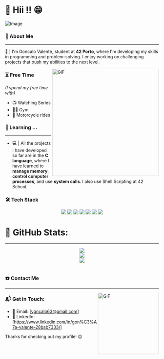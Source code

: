 # 🔹 Hii !! 😁
![Image](https://github.com/user-attachments/assets/de26717d-3b54-4573-a782-adff36f18849)
### 📖  About Me
***
📝 | I'm Goncalo Valente, student at **42 Porto**, where I'm developing my skills in programming and problem-solving. I enjoy working on challenging projects that push my abilities to the next level.

<img hight="250" width="350" alt="GIF" align="right" src="https://github.com/user-attachments/assets/e42a3bf8-49f1-4cdb-aa23-ce185e6a0a42">

### ⏳ Free Time
*(I spend my free time with)*
+ 📺  Watching Series
+ 🏋️‍♂️  Gym
+ 🛵  Motorcycle rides

### 🚀 Learning ...
***
- 💻 | All the projects I have developed so far are in the **C language**, where I have learned to **manage memory**, **control computer processes**, and use **system calls**. I also use Shell Scripting at 42 School.
### 🛠️ Tech Stack
<p align="center">
  <img src="https://img.shields.io/badge/-C-%2300599C?style=flat-square&logo=c&logoColor=ffffff">
  <img src="https://img.shields.io/badge/-Bash-%23121011?style=flat-square&logo=gnu-bash&logoColor=white">
  <img src="https://img.shields.io/badge/-Valgrind-%23614833?style=flat-square&logo=valgrind&logoColor=white">
  <img src="https://img.shields.io/badge/-Git-%23F05032?style=flat-square&logo=git&logoColor=ffffff">
  <img src="https://img.shields.io/badge/-VSCode-%23007ACC?style=flat-square&logo=visual-studio-code">
  <img src="https://img.shields.io/badge/-Linux-%23FCC624?style=flat-square&logo=linux&logoColor=000000">
  <img src="https://img.shields.io/badge/-Ubuntu-%23E95420?style=flat-square&logo=ubuntu&logoColor=ffffff">
</p>

#

# 📌 GitHub Stats:
***
<p align="center">
  <img src="https://github-readme-stats.vercel.app/api?username=g0nca&theme=synthwave&hide_border=true&include_all_commits=false&count_private=false">
  <br>
  <img src="https://nirzak-streak-stats.vercel.app/?user=g0nca&theme=synthwave&hide_border=true">
  <br>
  <img src="https://github-readme-stats.vercel.app/api/top-langs/?username=g0nca&theme=synthwave&hide_border=true&include_all_commits=false&count_private=false&layout=compact">
</p>

#
### ☎️ Contact Me
***
<img hight="100" width="200" alt="GIF" align="right" src="https://github.com/user-attachments/assets/1ead1e81-c224-45ba-b1a4-b21ef264d2bf">


### 📬 Get in Touch:
- 📧 Email: [vgncalo63@gmail.com]   
- 💼 LinkedIn: [https://www.linkedin.com/in/gon%C3%A7a-valente-28bab7333/]
  
Thanks for checking out my profile! 😊
#
